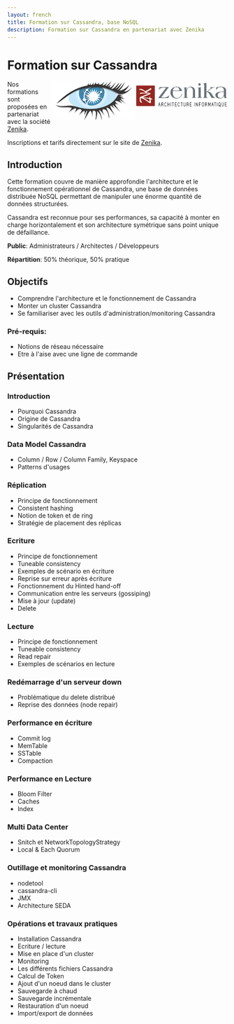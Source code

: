 ```yaml
---
layout: french
title: Formation sur Cassandra, base NoSQL
description: Formation sur Cassandra en partenariat avec Zenika 
---
```


# Formation sur Cassandra

<a href="http://www.zenika.com"><img align="right" src="/images/partners/logo-zenika.gif" align="left"/></a>
<a href="http://cassandra.apache.org"><img align="right" src="/images/logo/cassandra-logo.png" align="left"/></a>

Nos formations sont proposées en partenariat avec la société <a href="http://www.zenika.com">Zenika</a>.

Inscriptions et tarifs directement sur le site de <a href="http://www.zenika.com/formation_celerio.php" target="new">Zenika</a>.


## Introduction
Cette formation couvre de manière approfondie l'architecture et le fonctionnement opérationnel de Cassandra, une base de données distribuée NoSQL permettant de manipuler une énorme quantité de données structurées. 

Cassandra est reconnue pour ses performances, sa capacité à monter en charge horizontalement et son architecture symétrique sans point unique de défaillance.

**Public**: Administrateurs / Architectes / Développeurs

**Répartition**: 50% théorique, 50% pratique

## Objectifs

* Comprendre l'architecture et le fonctionnement de Cassandra
* Monter un cluster Cassandra
* Se familiariser avec les outils d'administration/monitoring Cassandra

### Pré-requis:

* Notions de réseau nécessaire
* Etre à l'aise avec une ligne de commande



## Présentation

### Introduction

* Pourquoi Cassandra
* Origine de Cassandra
* Singularités de Cassandra

### Data Model Cassandra

* Column / Row / Column Family, Keyspace
* Patterns d'usages

### Réplication

* Principe de fonctionnement
* Consistent hashing
* Notion de token et de ring
* Stratégie de placement des réplicas

### Ecriture

* Principe de fonctionnement
* Tuneable consistency
* Exemples de scénario en écriture
* Reprise sur erreur après écriture
* Fonctionnement du Hinted hand-off
* Communication entre les serveurs (gossiping)
* Mise à jour (update)
* Delete

### Lecture

* Principe de fonctionnement
* Tuneable consistency
* Read repair
* Exemples de scénarios en lecture

### Redémarrage d'un serveur down
* Problématique du delete distribué
* Reprise des données (node repair)

### Performance en écriture

* Commit log
* MemTable
* SSTable
* Compaction

### Performance en Lecture

* Bloom Filter
* Caches
* Index

### Multi Data Center

* Snitch et NetworkTopologyStrategy
* Local & Each Quorum

### Outillage et monitoring Cassandra

* nodetool
* cassandra-cli
* JMX
* Architecture SEDA


### Opérations et travaux pratiques

* Installation Cassandra
* Ecriture / lecture
* Mise en place d'un cluster
* Monitoring
* Les différents fichiers Cassandra
* Calcul de Token
* Ajout d'un noeud dans le cluster
* Sauvegarde à chaud
* Sauvegarde incrémentale
* Restauration d'un noeud
* Import/export de données


